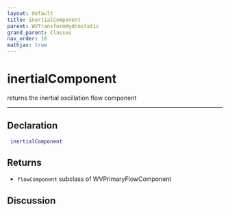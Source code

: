 ```yaml
---
layout: default
title: inertialComponent
parent: WVTransformHydrostatic
grand_parent: Classes
nav_order: 16
mathjax: true
---
```


#  inertialComponent

returns the inertial oscillation flow component


---

## Declaration
```matlab
 inertialComponent
```
## Returns
+ `flowComponent`  subclass of WVPrimaryFlowComponent

## Discussion

        

